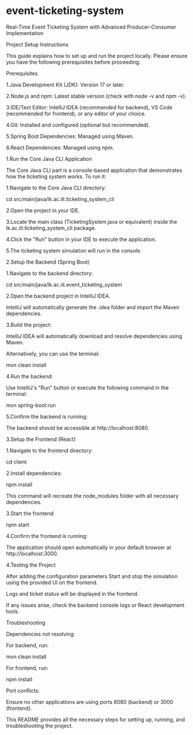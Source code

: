 # event-ticketing-system
Real-Time Event Ticketing System with Advanced Producer-Consumer Implementation

Project Setup Instructions

This guide explains how to set up and run the project locally. Please ensure you have the following prerequisites before proceeding.

Prerequisites

1.Java Development Kit (JDK): Version 17 or later.

2.Node.js and npm: Latest stable version (check with node -v and npm -v).

3.IDE/Text Editor: IntelliJ IDEA (recommended for backend), VS Code (recommended for frontend), or any editor of your choice.

4.Git: Installed and configured (optional but recommended).

5.Spring Boot Dependencies: Managed using Maven.

6.React Dependencies: Managed using npm.

1.Run the Core Java CLI Application

The Core Java CLI part is a console-based application that demonstrates how the ticketing system works. To run it:

1.Navigate to the Core Java CLI directory:

cd src/main/java/lk.ac.iit.ticketing_system_cli

2.Open the project in your IDE.

3.Locate the main class (TicketingSystem.java or equivalent) inside the lk.ac.iit.ticketing_system_cli package.

4.Click the "Run" button in your IDE to execute the application.

5.The ticketing system simulation will run in the console.


2.Setup the Backend (Spring Boot)

1.Navigate to the backend directory:

cd src/main/java/lk.ac.iit.event_ticketing_system

2.Open the backend project in IntelliJ IDEA.

IntelliJ will automatically generate the .idea folder and import the Maven dependencies.

3.Build the project:

IntelliJ IDEA will automatically download and resolve dependencies using Maven.

Alternatively, you can use the terminal:

mvn clean install

4.Run the backend:

Use IntelliJ's "Run" button or execute the following command in the terminal:

mvn spring-boot:run

5.Confirm the backend is running:

The backend should be accessible at http://localhost:8080.


3.Setup the Frontend (React)

1.Navigate to the frontend directory:

cd client

2.Install dependencies:

npm install

This command will recreate the node_modules folder with all necessary dependencies.

3.Start the frontend:

npm start

4.Confirm the frontend is running:

The application should open automatically in your default browser at http://localhost:3000.


4.Testing the Project

After adding the configuration parameters Start and stop the simulation using the provided UI on the frontend.

Logs and ticket status will be displayed in the frontend.

If any issues arise, check the backend console logs or React development tools.


Troubleshooting

Dependencies not resolving:

For backend, run:

mvn clean install

For frontend, run:

npm install

Port conflicts:

Ensure no other applications are using ports 8080 (backend) or 3000 (frontend).


This README provides all the necessary steps for setting up, running, and troubleshooting the project.


